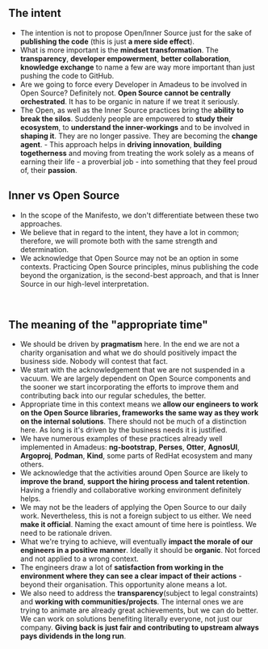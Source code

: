 ## The intent​

- The intention is not to propose Open/Inner Source just for the sake of **publishing the code** (this is just **a mere side effect**).​
- What is more important is the **mindset transformation**. The **transparency**, **developer empowerment**, **better collaboration**, **knowledge exchange** to name a few are way more important than just pushing the code to GitHub.​
- Are we going to force every Developer in Amadeus to be involved in Open Source? Definitely not. **Open Source cannot be centrally orchestrated**. It has to be organic in nature if we treat it seriously.​
- The Open, as well as the Inner Source practices bring the **ability to break the silos**. Suddenly people are empowered to **study their ecosystem**, to **understand the inner-workings** and to be involved in **shaping it**. ​They are no longer passive. They are becoming the **change agent**.​
​- This approach helps in **driving innovation**, **building togetherness** and moving from treating the work solely as a means of earning their life - a proverbial job - into something that they feel proud of, their **passion**. ​

## Inner vs Open Source
- In the scope of the Manifesto, we don't differentiate between these two approaches.
- We believe that in regard to the intent, they have a lot in common; therefore, we will promote both with the same strength and determination.
- We acknowledge that Open Source may not be an option in some contexts. Practicing Open Source principles, minus publishing the code beyond the organization, is the second-best approach, and that is Inner Source in our high-level interpretation.
  
​
## The meaning of the "appropriate time"
- We should be driven by **pragmatism** here. In the end we are not a charity organisation and what we do should positively impact the business side. Nobody will contest that fact. ​
- We start with the acknowledgement that we are not suspended in a vacuum. We are largely dependent on Open Source components and the sooner we start incorporating the efforts to improve them and contributing back into our regular schedules, the better.​
- Appropriate time in this context means we **allow our engineers to work on the Open Source libraries, frameworks the same way as they work on the internal solutions**. There should not be much of a distinction here. As long is it's driven by the business needs it is justified.
- We have numerous examples of these practices already well implemented in Amadeus: **ng-bootstrap**, **Perses**, **Otter**, **AgnosUI**, **Argoproj**, **Podman**, **Kind**, some parts of RedHat ecosystem and many others. ​
- We acknowledge that the activities around Open Source are likely to **improve the brand**, **support the hiring process and talent retention**. Having a friendly and collaborative working environment definitely helps.
- We may not be the leaders of applying the Open Source to our daily work. Nevertheless, this is not a foreign subject to us either. We need **make it official**. Naming the exact amount of time here is pointless. We need to be rationale driven. ​
- What we're trying to achieve, will eventually **impact the morale of our engineers in a positive manner**. Ideally it should be **organic**. Not forced and not applied to a wrong context. ​
- The engineers draw a lot of **satisfaction from working in the environment where they can see a clear impact of their actions** - beyond their organisation. This opportunity alone means a lot. ​
- We also need to address the **transparency**(subject to legal constraints) and **working with communities/projects**. The internal ones we are trying to animate are already great achievements, but we can do better. We can work on solutions benefiting literally everyone, not just our company. **Giving back is just fair and contributing to upstream always pays dividends in the long run**. ​
